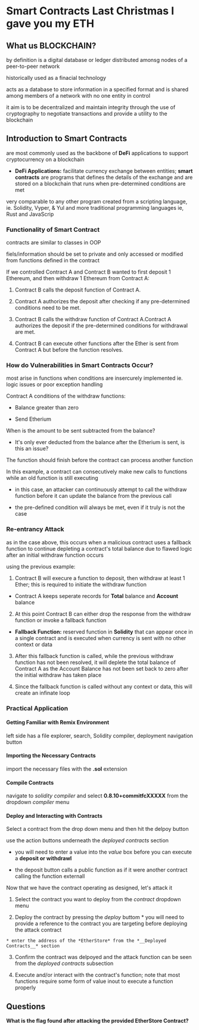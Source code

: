# Smart Contracts Last Christmas I gave you  my ETH

## What us BLOCKCHAIN?

by definition is a digital database or ledger distributed amonsg nodes of a peer-to-peer network

historically used as a finacial technology

acts as a database to store information in a specified format and is shared among members of a network with no one entity in control

it aim is to be decentralized and maintain integrity through the use of cryptography to negotiate transactions and provide a utility to the blockchain

## Introduction to Smart Contracts

are most commonly used as the backbone of **DeFi** applications to support cryptocurrency on a blockchain
 
 * **DeFi Applications:** facilitate currency exchange between entities; **smart contracts** are programs that defines the details of the exchange and are stored on a blockchain that runs when pre-determined conditions are met

very comparable to any other program created from a scripting language, ie. Solidity, Vyper, & Yul and more traditional programming languages ie, Rust and JavaScrip

### Functionality of Smart Contract

contracts are similar to classes in OOP

fiels/information should be set to private and only accessed or modified from functions defined in the contract

If we controlled Contract A and Contract B wanted to first deposit 1 Ethereum, and then withdraw 1 Ethereum from Contract A:
 
 1. Contract B calls the deposit function of Contract A.
 
 2. Contract A authorizes the deposit after checking if any pre-determined conditions need to be met.
 
 3. Contract B calls the withdraw function of Contract A.Contract A authorizes the deposit if the pre-determined conditions for withdrawal are met.
 
 4. Contract B can execute other functions after the Ether is sent from Contract A but before the function resolves.
 
### How do Vulnerabilities in Smart Contracts Occur?

most arise in functions when conditions are insercurely implemented ie. logic issues or poor exception handling

Contract A conditions of the withdraw functions:
 * Balance greater than zero

* Send Etherium

When is the amount to be sent subtracted from the balance?
 * It's only ever deducted from the balance after the Etherium is sent, is this an issue?

The function should finish before the contract can process another function

In this example, a contract can consecutively make new calls to functions while an old function is still executing
 * in this case, an attacker can continuously attempt to call the withdraw function before it can update the balance from the previous call

* the pre-defined condition will always be met, even if it truly is not the case
 
### Re-entrancy Attack

as in the case above, this occurs when a malicious contract uses a fallback function to continue depleting a contract's total balance due to flawed logic after an initial withdraw function occurs

using the previous example:
 1. Contract B will execure a function to deposit, then withdraw at least 1 Ether; this is required to initiate the withdraw function
   * Contract A keeps seperate records for **Total** balance and **Account** balance
 
 2.  At this point Contract B can either drop the response from the withdraw function or invoke a fallback function
   * **Fallback Function:** reserved function in **Solidity** that can appear once in a single contract and is executed when currency is sent with no other context or data
 
 3. After this fallback function is called, while the previous withdraw function has not been resolved, it will deplete the total balance of Contract A as the Account Balance has not been set back to zero after the initial withdraw has taken place
 
 4. Since the fallback function is called without any context or data, this will create an infinate loop


### Practical Application

#### Getting Familiar with Remix Environment

left side has a file explorer, search, Solidity compiler, deployment navigation button

#### Importing the Necessary Contracts

import the necessary files with the **.sol** extension

#### Compile Contracts

navigate to *solidity compiler* and select __0.8.10+commitfcXXXXX__ from the dropdown *compiler* menu

#### Deploy and Interacting with Contracts

Select a contract from the drop down menu and then hit the delpoy button

use the action buttons underneath the *deployed contracts* section
  * you will need to enter a value into the *value* box before you can execute a __deposit or withdrawl__
  
  * the deposit button calls a public function as if it were another contract calling the function externall

Now that we have the contract operating as designed, let's attack it
  1. Select the contract you want to deploy from the *contract* dropdown menu
  
  2. Deploy the contract by pressing the *deploy* buttom
    * you will need to provide a reference to the contract you are targeting before deploying the attack contract
  
    * enter the address of the *EtherStore* from the *__Deployed Contracts__* section
  
  3. Confirm the contract was delpoyed and the attack function can be seen from the *deployed contracts* subsection
  
  4. Execute and/or interact with the contract's function; note that most functions require some form of value inout to execute a function properly

## Questions

**What is the flag found after attacking the provided EtherStore Contract?**
```

``` 
